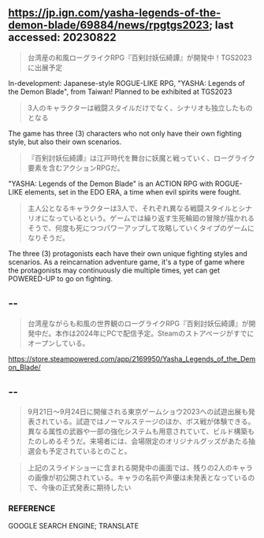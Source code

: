 ## https://jp.ign.com/yasha-legends-of-the-demon-blade/69884/news/rpgtgs2023; last accessed: 20230822


> 台湾産の和風ローグライクRPG『百剣討妖伝綺譚』が開発中！TGS2023に出展予定

In-development: Japanese-style ROGUE-LIKE RPG, "YASHA: Legends of the Demon Blade", from Taiwan! Planned to be exhibited at TGS2023 

> 3人のキャラクターは戦闘スタイルだけでなく、シナリオも独立したものとなる

The game has three (3) characters who not only have their own fighting style, but also their own scenarios.

> 『百剣討妖伝綺譚』は江戸時代を舞台に妖魔と戦っていく、ローグライク要素を含むアクションRPGだ。

"YASHA: Legends of the Demon Blade" is an ACTION RPG with ROGUE-LIKE elements, set in the EDO ERA, a time when evil spirits were fought.

> 主人公となるキャラクターは3人で、それぞれ異なる戦闘スタイルとシナリオになっているという。ゲームでは繰り返す生死輪廻の冒険が描かれるそうで、何度も死につつパワーアップして攻略していくタイプのゲームになりそうだ。

The three (3) protagonists each have their own unique fighting styles and scenarios. As a reincarnation adventure game, it's a type of game where the protagonists may continuously die multiple times, yet can get POWERED-UP to go on fighting. 

## --

> 台湾産ながらも和風の世界観のローグライクRPG『百剣討妖伝綺譚』が開発中だ。本作は2024年にPCで配信予定。Steamのストアページがすでにオープンしている。

https://store.steampowered.com/app/2169950/Yasha_Legends_of_the_Demon_Blade/

## --

> 9月21日～9月24日に開催される東京ゲームショウ2023への試遊出展も発表されている。試遊ではノーマルステージのほか、ボス戦が体験できる。異なる属性の武器や一部の強化システムも用意されていて、ビルド構築もたのしめるそうだ。来場者には、会場限定のオリジナルグッズがあたる抽選会も予定されているとのこと。

> 上記のスライドショーに含まれる開発中の画面では、残りの2人のキャラの画像が初公開されている。キャラの名前や声優は未発表となっているので、今後の正式発表に期待したい

### REFERENCE

GOOGLE SEARCH ENGINE; TRANSLATE
